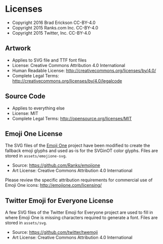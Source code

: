 # Licenses

* Copyright 2016 Brad Erickson CC-BY-4.0
* Copyright 2015 Ranks.com Inc. CC-BY-4.0
* Copyright 2015 Twitter, Inc. CC-BY-4.0

## Artwork
* Applies to SVG file and TTF font files
* License: Creative Commons Attribution 4.0 International
* Human Readable License: http://creativecommons.org/licenses/by/4.0/
* Complete Legal Terms: http://creativecommons.org/licenses/by/4.0/legalcode

## Source Code
* Applies to everything else
* License: MIT
* Complete Legal Terms: http://opensource.org/licenses/MIT

## Emoji One License
The SVG files of the [Emoji One](http://emojione.com/) project have been
modified to create the fallback emoji glyphs and used as-is for the SVGinOT
color glyphs. Files are stored in `assets/emojione-svg`.

* Source: https://github.com/Ranks/emojione
* Art License: Creative Commons Attribution 4.0 International

Please review the specific attribution requirements for commercial use of
Emoji One icons: http://emojione.com/licensing/

## Twitter Emoji for Everyone License
A few SVG files of the Twitter Emoji for Everyone project are used to fill in
where Emoji One is missing characters required to generate a font. Files are
stored in `assets/svg`.

* Source: https://github.com/twitter/twemoji
* Art License: Creative Commons Attribution 4.0 International
